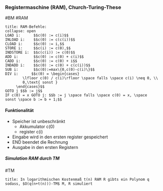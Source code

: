 ### Registermaschine (RAM), Church-Turing-These
#BM #RAM 
```ad-info
title: RAM-Befehle:
collapse: open
LOAD i:      $$c(0) := c(i)$$
INLOAD i:    $$c(0) := c(c(i))$$
CLOAD i:     $$c(0) := i,$$
STORE i:     $$c(i) := c(0),$$
INDSTORE i:  $$c(c(i)) := c(0)$$
ADD i:       $$c(0) := c(0) + c(i)$$
CADD i:      $$c(0) := c(0) + i$$
INDADD i:    $$c(0) := c(0) + c(c(i))$$
SUB i:       $$c(0):=max\{0,c(0)-c(i)\}$$
DIV i:      $$c(0) = \begin{cases} 
	    \lfloor c(0) / c(i)\rfloor \space falls \space c(i) \neq 0, \\
    	0,\text{ sonst }
	 \end{cases}$$
GOTO j $$b := j$$
IF c(0) = x GOTO j: $$b := j \space falls \space c(0) = x, \space sonst \space b := b + 1;$$
```

#### Funktionalität
- Speicher ist unbeschränkt
	- Akkumulator c(0)
	- register c(i)
- Eingabe wird in den ersten register gespeichert
- END beendet die Rechnung
- Ausgabe in den ersten Registern
##### Simulation RAM durch TM
#TM 
```ad-abstract
title: In logarithmischen Kostenmaß t(n) RAM R gibts ein Polynom q sodass, $O(q(n+t(n)))-TM$ M, R simuliert
```